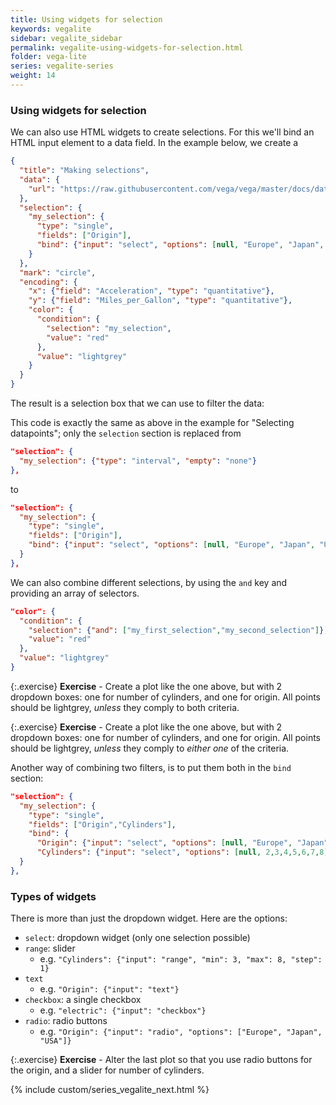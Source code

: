 ```yaml
---
title: Using widgets for selection
keywords: vegalite
sidebar: vegalite_sidebar
permalink: vegalite-using-widgets-for-selection.html
folder: vega-lite
series: vegalite-series
weight: 14
---
```

### Using widgets for selection
We can also use HTML widgets to create selections. For this we'll bind an HTML input element to a data field. In the example below, we create a

```json
{
  "title": "Making selections",
  "data": {
    "url": "https://raw.githubusercontent.com/vega/vega/master/docs/data/cars.json"
  },
  "selection": {
    "my_selection": {
      "type": "single",
      "fields": ["Origin"],
      "bind": {"input": "select", "options": [null, "Europe", "Japan", "USA"]}
    }
  },
  "mark": "circle",
  "encoding": {
    "x": {"field": "Acceleration", "type": "quantitative"},
    "y": {"field": "Miles_per_Gallon", "type": "quantitative"},
    "color": {
      "condition": {
        "selection": "my_selection",
        "value": "red"
      },
      "value": "lightgrey"
    }
  }
}
```

The result is a selection box that we can use to filter the data:

<div id="vis8"></div>
<script type="text/javascript">
  var yourVlSpec = {
    "title": "Making selections",
    "data": {
      "url": "https://raw.githubusercontent.com/vega/vega/master/docs/data/cars.json"
    },
    "selection": {
      "my_selection": {
        "type": "single",
        "fields": ["Origin"],
        "bind": {"input": "select", "options": [null, "Europe", "Japan", "USA"]}
      }
    },
    "mark": "circle",
    "encoding": {
      "x": {"field": "Acceleration", "type": "quantitative"},
      "y": {"field": "Miles_per_Gallon", "type": "quantitative"},
      "color": {
        "condition": {
          "selection": "my_selection",
          "value": "red"
        },
        "value": "lightgrey"
      }
    }
  };
  vegaEmbed('#vis8', yourVlSpec);
</script>

<!--
<img src="{{ site.baseurl }}/assets/vegalite-inputbinding.png" width="50%" />
-->

This code is exactly the same as above in the example for "Selecting datapoints"; only the `selection` section is replaced from

```json
"selection": {
  "my_selection": {"type": "interval", "empty": "none"}
},
```

to

```json
"selection": {
  "my_selection": {
    "type": "single",
    "fields": ["Origin"],
    "bind": {"input": "select", "options": [null, "Europe", "Japan", "USA"]}
  }
},
```

We can also combine different selections, by using the `and` key and providing an array of selectors.

```json
"color": {
  "condition": {
    "selection": {"and": ["my_first_selection","my_second_selection"]},
    "value": "red"
  },
  "value": "lightgrey"
}
```

{:.exercise}
**Exercise** - Create a plot like the one above, but with 2 dropdown boxes: one for number of cylinders, and one for origin. All points should be lightgrey, _unless_ they comply to both criteria.

{:.exercise}
**Exercise** - Create a plot like the one above, but with 2 dropdown boxes: one for number of cylinders, and one for origin. All points should be lightgrey, _unless_ they comply to _either one_ of the criteria.

Another way of combining two filters, is to put them both in the `bind` section:

```json
"selection": {
  "my_selection": {
    "type": "single",
    "fields": ["Origin","Cylinders"],
    "bind": {
      "Origin": {"input": "select", "options": [null, "Europe", "Japan", "USA"]},
      "Cylinders": {"input": "select", "options": [null, 2,3,4,5,6,7,8]}
  }
},
```

### Types of widgets
There is more than just the dropdown widget. Here are the options:

* `select`: dropdown widget (only one selection possible)
* `range`: slider
  * e.g. `"Cylinders": {"input": "range", "min": 3, "max": 8, "step": 1}`
* `text`
  * e.g. `"Origin": {"input": "text"}`
* `checkbox`: a single checkbox
  * e.g. `"electric": {"input": "checkbox"}`
* `radio`: radio buttons
  * e.g. `"Origin": {"input": "radio", "options": ["Europe", "Japan", "USA"]}`

{:.exercise}
**Exercise** - Alter the last plot so that you use radio buttons for the origin, and a slider for number of cylinders.

{% include custom/series_vegalite_next.html %}
